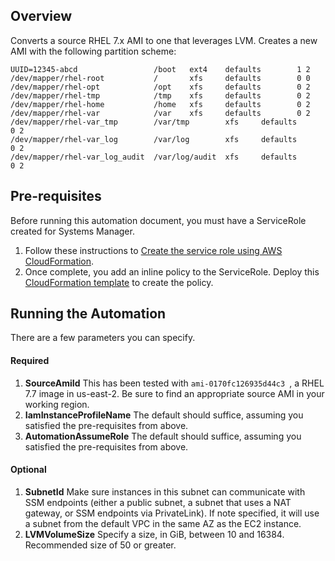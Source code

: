 ## Overview
Converts a source RHEL 7.x AMI to one that leverages LVM. Creates a new AMI with the following partition scheme:

```
UUID=12345-abcd                 /boot   ext4    defaults        1 2
/dev/mapper/rhel-root           /       xfs     defaults        0 0
/dev/mapper/rhel-opt            /opt    xfs     defaults        0 2
/dev/mapper/rhel-tmp            /tmp    xfs     defaults        0 2
/dev/mapper/rhel-home           /home   xfs     defaults        0 2
/dev/mapper/rhel-var            /var    xfs     defaults        0 2
/dev/mapper/rhel-var_tmp        /var/tmp        xfs     defaults        0 2
/dev/mapper/rhel-var_log        /var/log        xfs     defaults        0 2
/dev/mapper/rhel-var_log_audit  /var/log/audit  xfs     defaults        0 2
```

## Pre-requisites
Before running this automation document, you must have a ServiceRole created for Systems Manager. 

1. Follow these instructions to [Create the service role using AWS CloudFormation](https://docs.aws.amazon.com/systems-manager/latest/userguide/automation-cf.html#automation-cf-create).
1. Once complete, you add an inline policy to the ServiceRole. Deploy this [CloudFormation template](https://console.aws.amazon.com/cloudformation/home?region=us-east-1#/stacks/new?stackName=SSMAutomationRolePolicy&templateURL=https://ragusan-cloudformation.s3.amazonaws.com/automation_policy.yml) to create the policy.

## Running the Automation

There are a few parameters you can specify.

#### Required

1. **SourceAmiId** This has been tested with `ami-0170fc126935d44c3
`, a RHEL 7.7 image in us-east-2. Be sure to find an appropriate source AMI in your working region.
1. **IamInstanceProfileName** The default should suffice, assuming you satisfied the pre-requisites from above.
1. **AutomationAssumeRole** The default should suffice, assuming you satisfied the pre-requisites from above.

#### Optional

1. **SubnetId** Make sure instances in this subnet can communicate with SSM endpoints (either a public subnet, a subnet that uses a NAT gateway, or SSM endpoints via PrivateLink). If note specified, it will use a subnet from the default VPC in the same AZ as the EC2 instance.
1. **LVMVolumeSize** Specify a size, in GiB, between 10 and 16384. Recommended size of 50 or greater.